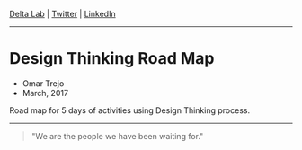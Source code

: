 
[Delta Lab](https://links.deltalab.ai/website) | [Twitter](https://links.deltalab.ai/twitter) | [LinkedIn](https://links.deltalab.ai/linkedin)

---

# Design Thinking Road Map

- Omar Trejo
- March, 2017

Road map for 5 days of activities using Design Thinking process.

---

> "We are the people we have been waiting for."
